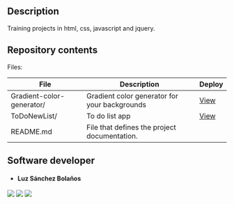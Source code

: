 ## Description
Training projects in html, css, javascript and jquery.

## Repository contents
Files:

|   **File**   |   **Description**   |   **Deploy**
| -------------- | --------------------- | ------------------ |
|Gradient-color-generator/ | Gradient color generator for your backgrounds | [View](https://zulsb.github.io/html-css-javascript-jquery/Gradient-color-generator/index.html)
|ToDoNewList/ | To do list app | [View](https://zulsb.github.io/html-css-javascript-jquery/ToDoNewList/index.html)
|README.md | File that defines the project documentation. |

## Software developer

* #### Luz Sánchez Bolaños
[<img src="https://img.shields.io/badge/LuzSanchez-%230077B5.svg?&style=flat-square&logo=linkedin&logoColor=white"/>](https://www.linkedin.com/in/luzsanchezb/)
[<img src="https://img.shields.io/badge/@LuzSanchezB-%231da1f2.svg?&style=flat-square&logo=twitter&logoColor=white"/>](https://twitter.com/LuzSanchezB)
[<img src="https://img.shields.io/badge/zulsb-332B40?&style=flat-square&logo=Github&logoColor=white"/>](https://github.com/zulsb)